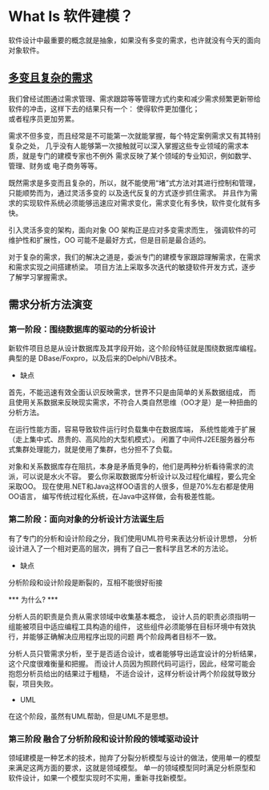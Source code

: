 # What Is 软件建模？
  
软件设计中最重要的概念就是抽象，如果没有多变的需求，也许就没有今天的面向对象软件。

## [多变且复杂的需求](https://www.jdon.com/mda/modeling.html)

我们曾经试图通过需求管理、需求跟踪等等管理方式约束和减少需求频繁更新带给软件的冲击，这样下去的结果只有一个：
使得软件更加僵化；  
或者程序员更加劳累。

需求不但多变，而且经常是不可能第一次就能掌握，每个特定案例需求又有其特别复杂之处，
几乎没有人能够第一次接触就可以深入掌握这些专业领域的需求本质，就是专门的建模专家也不例外
需求反映了某个领域的专业知识，例如数学、管理、财务或 电子商务等等。

既然需求是多变而且复杂的，所以，就不能使用“堵”式方法对其进行控制和管理，
只能顺势而为，通过灵活多变的 以及迭代反复的方式逐步抓住需求。
并且作为需求的实现软件系统必须能够迅速应对需求变化，需求变化有多快，软件变化就有多快。

引入灵活多变的架构，面向对象 OO 架构正是应对多变需求而生，
强调软件的可维护性和扩展性，OO 可能不是最好方式，但是目前是最合适的。

对于复杂的需求，我们的解决之道是，委派专门的建模专家跟踪理解需求，在需求和需求实现之间搭建桥梁。
项目方法上采取多次迭代的敏捷软件开发方式，逐步了解学习掌握需求。

## 需求分析方法演变

### 第一阶段：围绕数据库的驱动的分析设计

新软件项目总是从设计数据库及其字段开始，这个阶段特征就是围绕数据库编程。
典型的是 DBase/Foxpro，以及后来的Delphi/VB技术。

* 缺点

首先，不能迅速有效全面认识反映需求，世界不只是由简单的关系数据组成，
而且使用关系数据来反映现实需求，不符合人类自然思维（OO才是）是一种扭曲的分析方法。

在运行性能方面，容易导致软件运行时负载集中在数据库端，
系统性能难于扩展（走上集中式、昂贵的、高风险的大型机模式）。
闲置了中间件J2EE服务器分布式集群处理能力，就是使用了集群，也分担不了负载。

对象和关系数据库存在阻抗，本身是矛盾竞争的，他们是两种分析看待需求的流派，可以说是水火不容。
要么你采取数据库分析设计以及过程化编程，要么完全采取OO。
现在使用.NET和Java这样OO语言的人很多，但是70%左右都是使用OO语言，
编写传统过程化系统，在Java中这样做，会有极差性能。

### 第二阶段：面向对象的分析设计方法诞生后

有了专门的分析和设计阶段之分，我们使用UML符号来表达分析设计思想，
分析设计进入了一个相对更高的层次，拥有了自己一套科学且艺术的方法论。

* 缺点

分析阶段和设计阶段是断裂的，互相不能很好衔接

*** 为什么? ***

分析人员的职责是负责从需求领域中收集基本概念，
设计人员的职责必须指明一组能被项目中适应编程工具构造的组件，
这些组件必须能够在目标环境中有效执行，并能够正确解决应用程序出现的问题 两个阶段两者目标不一致。

分析人员只管需求分析，至于是否适合设计，或者能够导出适宜设计的分析结果，这个尺度很难衡量和把握。
而设计人员因为照顾代码可运行，因此，经常可能会抱怨分析员给出的结果过于粗糙，
不适合设计，这样分析设计两个阶段就导致分裂，项目失败。

* UML

在这个阶段，虽然有UML帮助，但是UML不是思想。

### 第三阶段 融合了分析阶段和设计阶段的领域驱动设计

领域建模是一种艺术的技术，抛弃了分裂分析模型与设计的做法，使用单一的模型来满足这两方面的要求，这就是领域模型。
单一的领域模型同时满足分析原型和软件设计，如果一个模型实现时不实用，重新寻找新模型。
